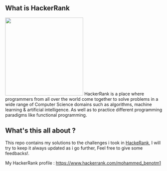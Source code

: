 ## What is HackerRank
<img src="https://upload.wikimedia.org/wikipedia/commons/thumb/6/65/HackerRank_logo.png/600px-HackerRank_logo.png" width=250 />
HackerRank is a place where programmers from all over the world come together to solve problems in a wide range of Computer Science domains such as algorithms, machine learning & artificial intelligence. As well as to practice different programming paradigms like functional programming.

## What's this all about ?
This repo contains my solutions to the challenges i took in [HackeRank](https://www.hackerrank.com), I will try to keep it always updated as i go further, Feel free to give some feedbacks!.

My HackerRank profile : https://www.hackerrank.com/mohammed_benotm1
